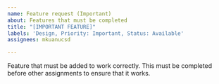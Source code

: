 ```yaml
---
name: Feature request (Important)
about: Features that must be completed
title: "[IMPORTANT FEATURE]"
labels: 'Design, Priority: Important, Status: Available'
assignees: mkuanucsd

---
```


Feature that must be added to work correctly. This must be completed before other assignments to ensure that it works.
